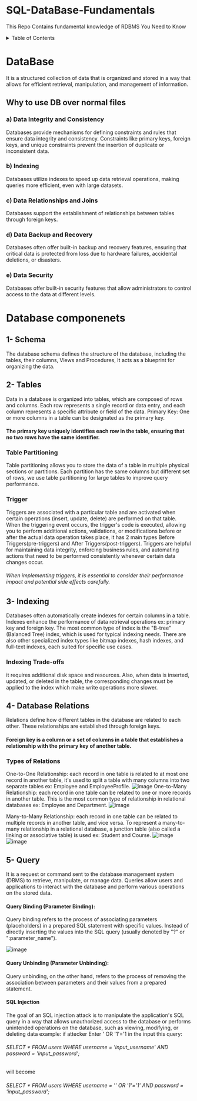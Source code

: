 # SQL-DataBase-Fundamentals
This Repo Contains fundamental knowledge of RDBMS You Need to Know
<!-- TABLE OF CONTENTS -->
<details>
  <summary>Table of Contents</summary>
  <ol>
    <li>
      <a href="#Database">Database</a>
      <ul>
        <li><a href="#Why-to-use-DB-over-normal-files">Database vs NormalFiles</a></li>
      </ul>
    </li>
    <li>
      <a href="#Database-componenets">Database componenets</a>
      <ul>
        <li><a href="#Schema">Schema</a></li>
        <li><a href="#Tables">Tables</a></li>
        <li><a href="#Indexing">Indexing</a></li>
        <li><a href="#Database-Relations">Database Relations</a></li>
        <li><a href="#Query">Query</a></li>
      </ul>
    </li>
  </ol>
</details>
<!-- # Index
- [Database](#DataBase)
- [Database vs NormalFiles](#Why-to-use-DB-over-normal-files)
- [Database componenets](#Database-componenets) 
- [Schema](##Schema)
- [Tables](##Tables)
- [Indexing](##Indexing)
- [Database Relations](##Database-Relations)
- [Query](##Query) -->

# DataBase
It is a structured collection of data that is organized and stored in a way that allows for efficient 
retrieval, manipulation, and management of information.
## Why to use DB over normal files
 ### a) Data Integrity and Consistency
Databases provide mechanisms for defining constraints and rules that ensure data integrity and consistency. Constraints like primary keys, foreign keys, and unique constraints prevent the insertion of duplicate or inconsistent data.
 ### b) Indexing 
Databases utilize indexes to speed up data retrieval operations, making queries more efficient, even with large datasets.
 ### c) Data Relationships and Joins 
Databases support the establishment of relationships between tables through foreign keys.
 ### d) Data Backup and Recovery
Databases often offer built-in backup and recovery features, ensuring that critical data is protected from loss due to hardware failures, accidental deletions, or disasters.
 ### e) Data Security
Databases offer built-in security features that allow administrators to control access to the data at different levels.
# Database componenets
## 1- Schema
The database schema defines the structure of the database, including the tables, their columns, Views and Procedures, It acts as a blueprint for organizing the data.
## 2- Tables
Data in a database is organized into tables, which are composed of rows and columns. Each row represents a single record or data entry, and each column represents a specific attribute or field of the data.
Primary Key: One or more columns in a table can be designated as the primary key. 
#### The primary key uniquely identifies each row in the table, ensuring that no two rows have the same identifier.
### Table Partitioning
Table partitioning allows you to store the data of a table in multiple physical sections or partitions. Each partition has the same columns but different set of rows, we use table partitioning for large tables to improve query performance. 
### Trigger
Triggers are associated with a particular table and are activated when certain operations (insert, update, delete) are performed on that table. When the triggering event occurs, the trigger's code is executed, allowing you to perform additional actions, validations, or modifications before or after the actual data operation takes place, it has 2 main types Before Triggers(pre-triggers) and After Triggers(post-triggers).
Triggers are helpful for maintaining data integrity, enforcing business rules, and automating actions that need to be performed consistently whenever certain data changes occur.
###### When implementing triggers, it is essential to consider their performance impact and potential side effects carefully. 
## 3- Indexing 
Databases often automatically create indexes for certain columns in a table. Indexes enhance the performance of data retrieval operations ex: primary key and foreign key.
The most common type of index is the "B-tree" (Balanced Tree) index, which is used for typical indexing needs. There are also other specialized index types like bitmap indexes, hash indexes, and full-text indexes, each suited for specific use cases.
### Indexing Trade-offs
it requires additional disk space and resources. Also, when data is inserted, updated, or deleted in the table, the corresponding changes must be applied to the index which make write operations more slower.
## 4- Database Relations
Relations define how different tables in the database are related to each other. These relationships are established through foreign keys.
#### Foreign key is a column or a set of columns in a table that establishes a relationship with the primary key of another table.
### Types of Relations
One-to-One Relationship: each record in one table is related to at most one record in another table, it's used to split a table with many columns into two separate tables ex: Employee and EmployeeProfile.
![image](https://github.com/elsayedzahran/SQL-DataBase-Fundamentals/assets/68614758/142f12fb-88e0-4d47-8db0-b67672f0a3ea)
One-to-Many Relationship: each record in one table can be related to one or more records in another table. This is the most common type of relationship in relational databases ex: Employee and Department.
![image](https://github.com/elsayedzahran/SQL-DataBase-Fundamentals/assets/68614758/1847f036-ff09-470d-9f95-439dd5e3f954)

Many-to-Many Relationship: each record in one table can be related to multiple records in another table, and vice versa. To represent a many-to-many relationship in a relational database, a junction table (also called a linking or associative table) is used ex: Student and Course.
![image](https://github.com/elsayedzahran/SQL-DataBase-Fundamentals/assets/68614758/5237d8c3-9258-487b-93b5-df38af5af132)
![image](https://github.com/elsayedzahran/SQL-DataBase-Fundamentals/assets/68614758/485ce88b-f3f3-4665-af98-dd750b02d02c)
## 5- Query
It is a request or command sent to the database management system (DBMS) to retrieve, manipulate, or manage data. Queries allow users and applications to interact with the database and perform various operations on the stored data.
#### Query Binding (Parameter Binding):
Query binding refers to the process of associating parameters (placeholders) in a prepared SQL statement with specific values. Instead of directly inserting the values into the SQL query  (usually denoted by "?" or ":parameter_name").

![image](https://github.com/elsayedzahran/SQL-DataBase-Fundamentals/assets/68614758/f2f41795-9a99-4331-be15-a7c51c0e15cd)

#### Query Unbinding (Parameter Unbinding):
Query unbinding, on the other hand, refers to the process of removing the association between parameters and their values from a prepared statement.

#### SQL Injection 
The goal of an SQL injection attack is to manipulate the application's SQL query in a way that allows unauthorized access to the database or performs unintended operations on the database, such as viewing, modifying, or deleting data example: if attecker Enter ' OR '1'='1 in the input this query:
###### SELECT * FROM users WHERE username = 'input_username' AND password = 'input_password';
will become
###### SELECT * FROM users WHERE username = '' OR '1'='1' AND password = 'input_password';
